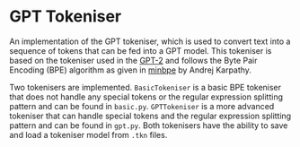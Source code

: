 # GPT Tokeniser

An implementation of the GPT tokeniser, which is used to convert text into a sequence of tokens that can be fed into a GPT model. This tokeniser is based on the tokeniser used in the [GPT-2](https://d4mucfpksywv.cloudfront.net/better-language-models/language_models_are_unsupervised_multitask_learners.pdf) and follows the Byte Pair Encoding (BPE) algorithm as given in [minbpe](https://github.com/karpathy/minbpe/tree/master) by Andrej Karpathy.

Two tokenisers are implemented. `BasicTokeniser` is a basic BPE tokeniser that does not handle any special tokens or the regular expression splitting pattern and can be found in `basic.py`. `GPTTokeniser` is a more advanced tokeniser that can handle special tokens and the regular expression splitting pattern and can be found in `gpt.py`. Both tokenisers have the ability to save and load a tokeniser model from `.tkn` files.